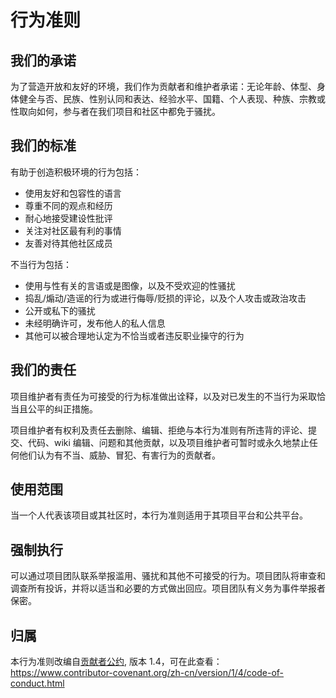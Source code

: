 # 行为准则

## 我们的承诺

为了营造开放和友好的环境，我们作为贡献者和维护者承诺：无论年龄、体型、身体健全与否、民族、性别认同和表达、经验水平、国籍、个人表现、种族、宗教或性取向如何，参与者在我们项目和社区中都免于骚扰。

## 我们的标准

有助于创造积极环境的行为包括：

* 使用友好和包容性的语言
* 尊重不同的观点和经历
* 耐心地接受建设性批评
* 关注对社区最有利的事情
* 友善对待其他社区成员

不当行为包括：

* 使用与性有关的言语或是图像，以及不受欢迎的性骚扰
* 捣乱/煽动/造谣的行为或进行侮辱/贬损的评论，以及个人攻击或政治攻击
* 公开或私下的骚扰
* 未经明确许可，发布他人的私人信息
* 其他可以被合理地认定为不恰当或者违反职业操守的行为

## 我们的责任

项目维护者有责任为可接受的行为标准做出诠释，以及对已发生的不当行为采取恰当且公平的纠正措施。

项目维护者有权利及责任去删除、编辑、拒绝与本行为准则有所违背的评论、提交、代码、wiki 编辑、问题和其他贡献，以及项目维护者可暂时或永久地禁止任何他们认为有不当、威胁、冒犯、有害行为的贡献者。

## 使用范围

当一个人代表该项目或其社区时，本行为准则适用于其项目平台和公共平台。

## 强制执行

可以通过项目团队联系举报滥用、骚扰和其他不可接受的行为。项目团队将审查和调查所有投诉，并将以适当和必要的方式做出回应。项目团队有义务为事件举报者保密。

## 归属

本行为准则改编自[贡献者公约][homepage], 版本 1.4，可在此查看：
https://www.contributor-covenant.org/zh-cn/version/1/4/code-of-conduct.html

[homepage]: https://www.contributor-covenant.org 